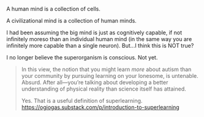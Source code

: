A human mind is a collection of cells. 

A civilizational mind is a collection of human minds. 

I had been assuming the big mind is just as cognitively capable, if not infinitely moreso than an individual human mind (in the same way you are infinitely more capable than a single neuron). But...I think this is NOT true?

I no longer believe the superorganism is conscious. Not yet.  

> In this view, the notion that you might learn _more_ about autism than your community by pursuing learning on your lonesome, is untenable. Absurd. After all—you’re talking about developing a better understanding of physical reality than science itself has attained.
> 
> Yes. That is a useful definition of superlearning.
> https://ogiogas.substack.com/p/introduction-to-superlearning 
